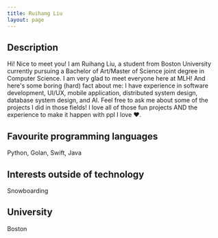 ```yaml
---
title: Ruihang Liu
layout: page
---
```


## Description
Hi! Nice to meet you! I am Ruihang Liu, a student from Boston University currently pursuing a Bachelor of Art/Master of Science joint degree in Computer Science. I am very glad to meet everyone here at MLH! And here's some boring (hard) fact about me:
I have experience in software development, UI/UX, mobile application, distributed system design, database system design, and AI. Feel free to ask me about some of the projects I did in those fields! I love all of those fun projects AND the experience to make it happen with ppl I love ❤️.

## Favourite programming languages
Python, Golan, Swift, Java

## Interests outside of technology
Snowboarding

## University
Boston